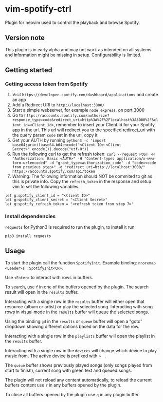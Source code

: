# vim-spotify-ctrl

Plugin for neovim used to control the playback and browse Spotify.

## Version note
This plugin is in early alpha and may not work as intended on all systems and information might be missing in setup. Configurability is limited.

## Getting started

### Getting access token from Spotify
1. Visit `https://developer.spotify.com/dashboard/applications` and create an app
2. Add a Redirect URI to `http://localhost:3000/`
3. Start a simple webserver, for example `node express`, on port 3000
4. Go to `https://accounts.spotify.com/authorize?response_type=code&redirect_uri=http%3A%2F%2Flocalhost%3A3000%2F&client_id=<Client id>`, remember to insert your Client id for your Spotify app in the url. This url will redirect you to the specified redirect_uri with the query param `code` set in the url, copy it
7. Get your AUTH by running `python3 -c 'import base64;print(base64.b64encode("<Client ID>:<Client Secret>".encode()).decode("utf-8"))`
6. Run the following curl to get the refresh token: `curl --request POST -H "Authorization: Basic <AUTH>" -H "Content-type: application/x-www-form-urlencoded" -d "grant_type=authorization_code" -d "code=<code from previous step>" -d "redirect_uri=http://localhost:3000/" https://accounts.spotify.com/api/token`
7. Warning: The following information should NOT be commited to git as this is private info. Copy the `refresh_token` in the response and setup vim to set the following variables:
```
let g:spotify_client_id = "<Client ID>"
let g:spotify_client_secret = "<Client Secret>"
let g:spotify_refresh_token = "<refresh token from step 7>"
```

### Install dependencies
`requests` for Python3 is required to run the plugin, to install it run:
```
pip3 install requests
```


## Usage
To start the plugin call the function `SpotifyInit`. Example binding: `nnoremap <Leader>s :SpotifyInit<CR>`.

Use `<Enter>` to interact with rows in buffers.

To search, use `f` in one of the buffers opened by the plugin. The search result will open in the `results` buffer.

Interacting with a single row in the `results` buffer will either open that resource (album or artist) or play the selected song. Interacting with song rows in visual mode in the `results` buffer will queue the selected songs.

Using the binding `gd` in the `results` or `queue` buffer will open a "goto" dropdown showing different options based on the data for the row.

Interacting with a single row in the `playlists` buffer will open the playlist in the `results` buffer.

Interacting with a single row in the `devices` will change which device to play music from. The active device is prefixed with `>  `.

The `queue` buffer shows previously played songs (only songs played from start to finish), current song with green text and queued songs.

The plugin will not reload any content automatically, to reload the current buffers content use `r` in any buffers opened by the plugin.

To close all buffers opened by the plugin use `q` in any plugin buffer.
